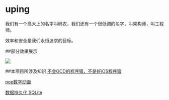 # uping


我们有一个高大上的名字叫码农，我们还有一个很低调的名字，叫架构师，叫工程师。

效率和安全是我们永恒追求的目标。

##部分效果展示

![](./uping/发图片.gif)




##本项目所涉及知识
[不会GCD的程序猿，不是好iOS程序猿](http://www.jianshu.com/notebooks/4812393/latest)

[pop数字动画](http://www.code4app.com/ios/Pop-demo/537d5aad933bf0e87a8b501d)

[数据持久化 SQLite](http://blog.devtang.com/2012/04/22/use-fmdb/)



